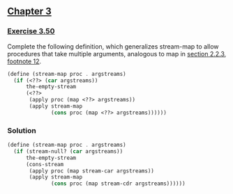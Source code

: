 ## [Chapter 3](../index.md#3-Modularity-Objects-and-State)

### [Exercise 3.50](https://mitpress.mit.edu/sites/default/files/sicp/full-text/book/book-Z-H-24.html#%_thm_3.50)

Complete the following definition, which generalizes stream-map to allow procedures that take multiple arguments, analogous to map in [section 2.2.3][1], [footnote 12][2].

```scheme
(define (stream-map proc . argstreams)
  (if (<??> (car argstreams))
      the-empty-stream
      (<??>
       (apply proc (map <??> argstreams))
       (apply stream-map
              (cons proc (map <??> argstreams))))))
```

### Solution

```scheme
(define (stream-map proc . argstreams)
  (if (stream-null? (car argstreams))
      the-empty-stream
      (cons-stream
       (apply proc (map stream-car argstreams))
       (apply stream-map
              (cons proc (map stream-cdr argstreams))))))
```

[1]: https://mitpress.mit.edu/sites/default/files/sicp/full-text/book/book-Z-H-15.html#%_sec_2.2.3
[2]: https://mitpress.mit.edu/sites/default/files/sicp/full-text/book/book-Z-H-15.html#footnote_Temp_166

